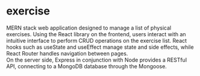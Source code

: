 # exercise
MERN stack web application designed to manage a list of physical exercises. Using the React library on the frontend, users interact with an intuitive interface to perform CRUD operations on the exercise list. React hooks such as useState and useEffect manage state and side effects, while React Router handles navigation between pages. <br />
On the server side, Express in conjunction with Node provides a RESTful API, connecting to a MongoDB database through the Mongoose.
